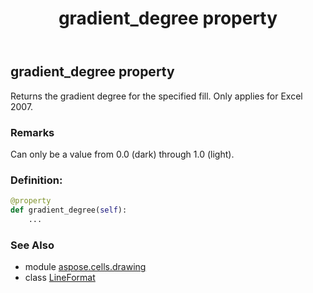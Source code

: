 ﻿---
title: gradient_degree property
second_title: Aspose.Cells for Python via .NET API References
description: 
type: docs
weight: 190
url: /aspose.cells.drawing/lineformat/gradient_degree/
is_root: false
---

## gradient_degree property


Returns the gradient degree for the specified fill.
Only applies for Excel 2007.

### Remarks 


Can only be a value from 0.0 (dark) through 1.0 (light).
### Definition:
```python
@property
def gradient_degree(self):
    ...
```

### See Also
* module [aspose.cells.drawing](../../)
* class [LineFormat](/cells/python-net/aspose.cells.drawing/lineformat)
